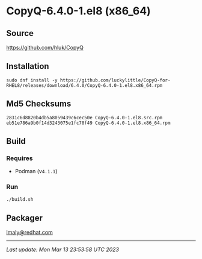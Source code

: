 # CopyQ-6.4.0-1.el8 (x86_64)

## Source

https://github.com/hluk/CopyQ

## Installation

`sudo dnf install -y https://github.com/luckylittle/CopyQ-for-RHEL8/releases/download/6.4.0/CopyQ-6.4.0-1.el8.x86_64.rpm`

## Md5 Checksums

```text
2831c6d8820b4db5a8059439c6cec50e CopyQ-6.4.0-1.el8.src.rpm
eb51e786a9b0f14d3243075e1fc70f49 CopyQ-6.4.0-1.el8.x86_64.rpm
```

## Build

### Requires
* Podman (v`4.1.1`)

### Run

```bash
./build.sh
```

## Packager

lmaly@redhat.com

---

_Last update: Mon Mar 13 23:53:58 UTC 2023_
